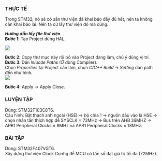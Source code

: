 ### THỰC TẾ
Trong STM32, nó sẽ có sẵn thư viện đã khai báo đầy đủ hết, nên ta không cần khai báo lại. Nên ta cứ lấy thư viện đó mà dùng.    

***Hướng dẫn lấy file thư viện***   
**Bước 1**: Tạo Project dùng *HAL*.    

![](https://i.imgur.com/yE7eecD.png)      

**Bước 2**: Copy thư mục này rồi bỏ vào Project đang làm, chú ý đúng vị trí.        
**Bước 3**: Dán *Inlucde Paths* (Ở dòng Compiler).        
Chọn *Properties* tại Project cần làm, chọn *C/C++ Build* -> *Setting* dán path đến như hình.        
![](https://i.imgur.com/7t2rP8B.png)        

**Bước 4**: Apply -> Apply Close.       


### LUYỆN TẬP
Dùng: STM32F103C8T6.        
Cấu hình: Bật thạch anh ngoài (HSE) -> bộ chia 1 -> nguồn đầu vào là HSE -> chọn nhân tần thích hợp để SYSCLK = 72MHz -> Bus trên AHB 36MHZ -> APB1 Peripheral Clocks = 9MHz và APB1 Peripheral Clocks = 18MHz.


### BÀI TẬP 
Dùng: STM32F407VGT6.                      
Xây dựng thư viện Clock Config để MCU có tần số đạt giá trị tối đa (72MHz).
